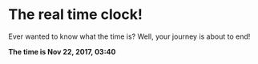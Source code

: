 # The real time clock!

Ever wanted to know what the time is? Well, your journey is about to end!

**The time is Nov 22, 2017, 03:40**